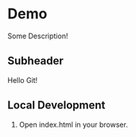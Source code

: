 # Demo

Some Description!

## Subheader

Hello Git!

## Local Development

1. Open index.html in your browser.